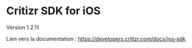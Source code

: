 # Critizr SDK for iOS

Version 1.2.11

Lien vers la documentation : https://developers.critizr.com/docs/ios-sdk

